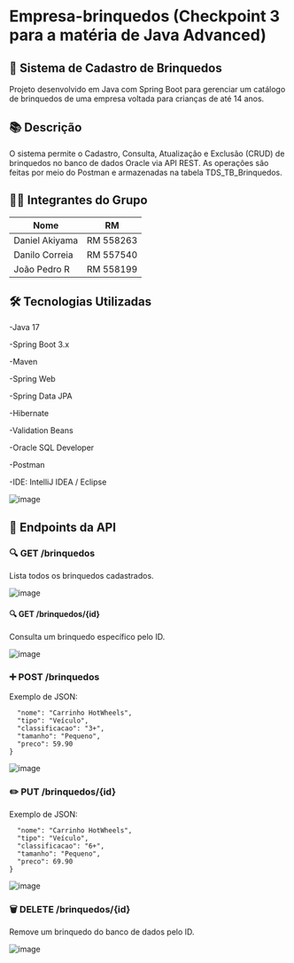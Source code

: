 # Empresa-brinquedos (Checkpoint 3 para a matéria de Java Advanced)

## 🧸 Sistema de Cadastro de Brinquedos
Projeto desenvolvido em Java com Spring Boot para gerenciar um catálogo de brinquedos de uma empresa voltada para crianças de até 14 anos.

## 📚 Descrição
O sistema permite o Cadastro, Consulta, Atualização e Exclusão (CRUD) de brinquedos no banco de dados Oracle via API REST. As operações são feitas por meio do Postman e armazenadas na tabela TDS_TB_Brinquedos.

## 👨‍💻 Integrantes do Grupo
| Nome           | RM        |
|----------------|-----------|
| Daniel Akiyama | RM 558263 |
| Danilo Correia | RM 557540 |
| João Pedro R   | RM 558199 |

## 🛠️ Tecnologias Utilizadas
-Java 17

-Spring Boot 3.x

-Maven

-Spring Web

-Spring Data JPA

-Hibernate

-Validation Beans

-Oracle SQL Developer

-Postman

-IDE: IntelliJ IDEA / Eclipse


![image](https://github.com/user-attachments/assets/6153c93f-1771-4686-9da9-76859253c48f)

## 📂 Endpoints da API

### 🔍 GET /brinquedos
Lista todos os brinquedos cadastrados.

![image](https://github.com/user-attachments/assets/350fa4f6-d51b-4b59-9f35-1e8d8d7cf8cd)

#### 🔍 GET /brinquedos/{id}
Consulta um brinquedo específico pelo ID.

![image](https://github.com/user-attachments/assets/cc73174e-83d9-4efe-bb68-bd8446e3738b)

### ➕ POST /brinquedos
Exemplo de JSON:

```json{
  "nome": "Carrinho HotWheels",
  "tipo": "Veículo",
  "classificacao": "3+",
  "tamanho": "Pequeno",
  "preco": 59.90
}
```

![image](https://github.com/user-attachments/assets/d168480f-f9df-43e4-ba78-f668cd4ccb4e)


### ✏️ PUT /brinquedos/{id}
Exemplo de JSON:

```json{
  "nome": "Carrinho HotWheels",
  "tipo": "Veículo",
  "classificacao": "6+",
  "tamanho": "Pequeno",
  "preco": 69.90
}
```

![image](https://github.com/user-attachments/assets/697aa551-fc4f-4065-8dfe-d6106f610ae2)

### 🗑️ DELETE /brinquedos/{id}
Remove um brinquedo do banco de dados pelo ID.

![image](https://github.com/user-attachments/assets/32e61514-b11d-4ecb-ba47-c1e6c5a51030)

